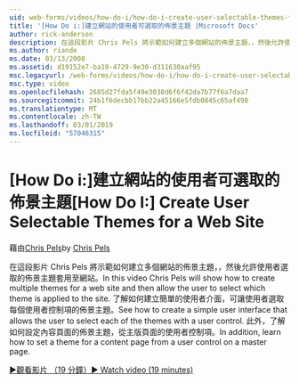 ```yaml
---
uid: web-forms/videos/how-do-i/how-do-i-create-user-selectable-themes-for-a-web-site
title: '[How Do i:]建立網站的使用者可選取的佈景主題 |Microsoft Docs'
author: rick-anderson
description: 在這段影片 Chris Pels 將示範如何建立多個網站的佈景主題，，然後允許使用者選取的佈景主題套用至網站。 請參閱如何...
ms.author: riande
ms.date: 03/13/2008
ms.assetid: d19152e7-ba19-4729-9e30-d311630aaf95
msc.legacyurl: /web-forms/videos/how-do-i/how-do-i-create-user-selectable-themes-for-a-web-site
msc.type: video
ms.openlocfilehash: 2685d27fda5f49e3038d6f6f42da7b77f6a7daa7
ms.sourcegitcommit: 24b1f6decbb17bb22a45166e5fdb0845c65af498
ms.translationtype: MT
ms.contentlocale: zh-TW
ms.lasthandoff: 03/01/2019
ms.locfileid: "57046315"
---
```

<a name="how-do-i-create-user-selectable-themes-for-a-web-site"></a><span data-ttu-id="d4ef6-104">[How Do i:]建立網站的使用者可選取的佈景主題</span><span class="sxs-lookup"><span data-stu-id="d4ef6-104">[How Do I:] Create User Selectable Themes for a Web Site</span></span>
====================
<span data-ttu-id="d4ef6-105">藉由[Chris Pels](https://twitter.com/chrispels)</span><span class="sxs-lookup"><span data-stu-id="d4ef6-105">by [Chris Pels](https://twitter.com/chrispels)</span></span>

<span data-ttu-id="d4ef6-106">在這段影片 Chris Pels 將示範如何建立多個網站的佈景主題，，然後允許使用者選取的佈景主題套用至網站。</span><span class="sxs-lookup"><span data-stu-id="d4ef6-106">In this video Chris Pels will show how to create multiple themes for a web site and then allow the user to select which theme is applied to the site.</span></span> <span data-ttu-id="d4ef6-107">了解如何建立簡單的使用者介面，可讓使用者選取每個使用者控制項的佈景主題。</span><span class="sxs-lookup"><span data-stu-id="d4ef6-107">See how to create a simple user interface that allows the user to select each of the themes with a user control.</span></span> <span data-ttu-id="d4ef6-108">此外，了解如何設定內容頁面的佈景主題，從主版頁面的使用者控制項。</span><span class="sxs-lookup"><span data-stu-id="d4ef6-108">In addition, learn how to set a theme for a content page from a user control on a master page.</span></span>

[<span data-ttu-id="d4ef6-109">&#9654;觀看影片 （19 分鐘）</span><span class="sxs-lookup"><span data-stu-id="d4ef6-109">&#9654; Watch video (19 minutes)</span></span>](https://channel9.msdn.com/Blogs/ASP-NET-Site-Videos/how-do-i-create-user-selectable-themes-for-a-web-site)
